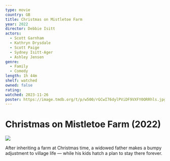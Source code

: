 ```yaml
---
type: movie
country: GB
title: Christmas on Mistletoe Farm
year: 2022
director: Debbie Isitt
actors:
  - Scott Garnham
  - Kathryn Drysdale
  - Scott Paige
  - Sydney Isitt-Ager
  - Ashley Jensen
genre:
  - Family
  - Comedy
length: 1h 44m
shelf: watched
owned: false
rating:
watched: 2023-11-26
poster: https://image.tmdb.org/t/p/w500/rGCwI76dylPViDF9VXFY0ORRhls.jpg
---
```


# Christmas on Mistletoe Farm (2022)

![](https://image.tmdb.org/t/p/w500/rGCwI76dylPViDF9VXFY0ORRhls.jpg)

After inheriting a farm at Christmas time, a widowed father makes a bumpy adjustment to village life — while his kids hatch a plan to stay there forever.